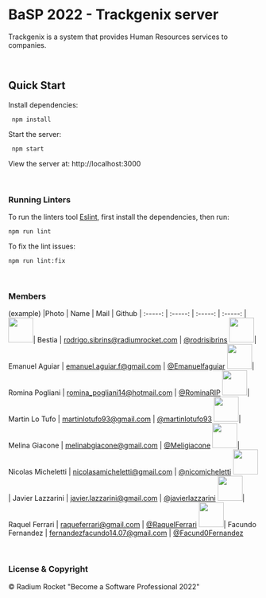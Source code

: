 # BaSP 2022 - Trackgenix server

Trackgenix is a system that provides Human Resources services to companies.

<br>

## Quick Start

Install dependencies:

```console
 npm install
```

Start the server:

```console
 npm start
```

 View the server at: http://localhost:3000

<br>

 ### Running Linters

To run the linters tool [Eslint](https://eslint.org/), first install the dependencies, then run:

```console
npm run lint
```

To fix the lint issues:

```console
npm run lint:fix
```

<br>

### Members

(example)
|Photo | Name  | Mail | Github
| :-----: | :-----: | :-----: | :-----: |
<img src="https://avatars.githubusercontent.com/u/90876581?v=4" height="50" width="50">| Bestia | rodrigo.sibrins@radiumrocket.com | [@rodrisibrins](https://github.com/rodrisibrins)
<img src="https://avatars.githubusercontent.com/u/101213551?v=4" height="50" width="50">| Emanuel Aguiar | emanuel.aguiar.f@gmail.com | [@Emanuelfaguiar](https://github.com/Emanuelfaguiar)
<img src="https://avatars.githubusercontent.com/u/55041575?v=4" height="50" width="50">| Romina Pogliani | romina_pogliani14@hotmail.com | [@RominaRIP](https://github.com/RominaRIP)
<img src="https://avatars.githubusercontent.com/u/101262011?v=4" height="50" width="50">| Martin Lo Tufo | martinlotufo93@gmail.com | [@martinlotufo93](https://github.com/martinlotufo93)
<img src="https://avatars.githubusercontent.com/u/101221400?v=4" height="50" width="50">| Melina Giacone | melinabgiacone@gmail.com | [@Meligiacone](https://github.com/Meligiacone)
<img src="https://avatars.githubusercontent.com/u/101213551?v=4" height="50" width="50">| Nicolas Micheletti | nicolasamicheletti@gmail.com | [@nicomicheletti](https://github.com/nicomicheletti)
<img src="https://avatars.githubusercontent.com/u/101371154?v=4" height="50" width="50">| Javier Lazzarini | javier.lazzarini@gmail.com | [@javierlazzarini](https://github.com/javierlazzarini)
<img src="https://avatars.githubusercontent.com/u/101805814?v=4" height="50" width="50">| Raquel Ferrari | raqueferrari@gmail.com | [@RaquelFerrari](https://github.com/RaquelFerrari)
<img src="https://avatars.githubusercontent.com/u/101269061?v=4" height="50" width="50">| Facundo Fernandez | fernandezfacundo14.07@gmail.com | [@Facund0Fernandez](https://github.com/Facund0Fernandez)



<br>

### License & Copyright

© Radium Rocket "Become a Software Professional 2022"